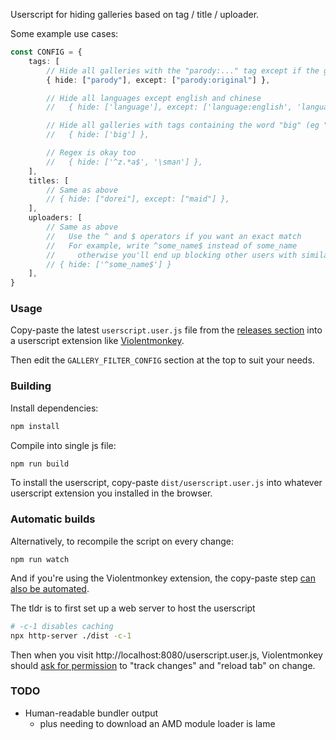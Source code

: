 Userscript for hiding galleries based on tag / title / uploader.

Some example use cases:

```ts
const CONFIG = {
    tags: [
        // Hide all galleries with the "parody:..." tag except if the gallery has "parody:original"
        { hide: ["parody"], except: ["parody:original"] },

        // Hide all languages except english and chinese
        //   { hide: ['language'], except: ['language:english', 'language:chinese'] },

        // Hide all galleries with tags containing the word "big" (eg "big breasts", "big penis")
        //   { hide: ['big'] },

        // Regex is okay too
        //   { hide: ['^z.*a$', '\sman'] },
    ],
    titles: [
        // Same as above
        // { hide: ["dorei"], except: ["maid"] },
    ],
    uploaders: [
        // Same as above
        //   Use the ^ and $ operators if you want an exact match
        //   For example, write ^some_name$ instead of some_name
        //     otherwise you'll end up blocking other users with similar names (eg some_name123 and user_with_some_name)
        // { hide: ['^some_name$'] }
    ],
}
```

### Usage

Copy-paste the latest `userscript.user.js` file from the [releases section](https://github.com/anon962/gallery-filter/releases/) into a userscript extension like [Violentmonkey](https://violentmonkey.github.io/get-it/).

Then edit the `GALLERY_FILTER_CONFIG` section at the top to suit your needs.

### Building

Install dependencies:

```bash
npm install
```

Compile into single js file:

```bash
npm run build
```

To install the userscript, copy-paste `dist/userscript.user.js` into whatever userscript extension you installed in the browser.

### Automatic builds

Alternatively, to recompile the script on every change:

```
npm run watch
```

And if you're using the Violentmonkey extension, the copy-paste step [can also be automated](https://violentmonkey.github.io/posts/how-to-edit-scripts-with-your-favorite-editor/#install-a-local-script).

The tldr is to first set up a web server to host the userscript

```bash
# -c-1 disables caching
npx http-server ./dist -c-1
```

Then when you visit http://localhost:8080/userscript.user.js, Violentmonkey should [ask for permission](https://github.com/anon962/gallery-filter/assets/80538688/008959fc-a00e-4a80-b0ee-5664c41aa790) to "track changes" and "reload tab" on change.

### TODO

-   Human-readable bundler output
    -   plus needing to download an AMD module loader is lame
